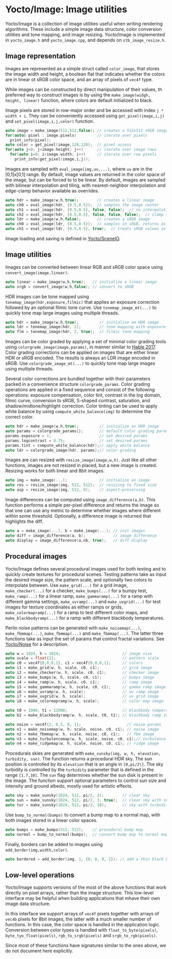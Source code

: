 # Yocto/Image: Image utilities

Yocto/Image is a collection of image utilities useful when writing rendering
algorithms. These include a simple image data structure, color conversion
utilities and tone mapping, and image resizing.
Yocto/Image is implemented in `yocto_image.h` and `yocto_image.cpp`, and
depends on `stb_image_resize.h`.

## Image representation

Images are represented as a simple struct called `color_image`, that stores
the image width and height, a boolean flat that indicates whether the colors
are in linear ot sRGB color space, and an array of pixels of `vec4f` type.

While images can be constructed by direct manipulation of their values,
th preferred way to construct images is by using the
`make_image(widgh, height, linear)` function, where colors are default
initialized to black.

Image pixels are stored in row-major order and be accessed with index
`j * width + i`. They can be conveniently accessed using `get_pixel(image,i,j)`
and `set_pixel(image,i,j,color)` function.

```cpp
auto image = make_image(512,512,false); // creates a 512x512 sRGB image
for(auto& pixel : image.pixels)         // iterate over pixels
  print_info(pixel);
auto color = get_pixel(image,128,128);  // pixel access
for(auto j=0; j<image.height; j++)      // iterate over image rows
  for(auto i=0; i<image.width; i++)     // iterate over row pixels
    print_info(get_pixel(image,i,j));
```

Images are sampled with `eval_image(img,uv,...)`, where `uv` are in
the [0,1]x[0,1] range. By default, image values are returned in the color
space of the image, but can be forced to to be linear.
By default, images are sampled with bilinear interpolation and tiling,
with nearest-neighbor interpolation and edge-clamp behavior available
as overrides.

```cpp
auto hdr = make_image(w,h,true);        // creates a linear image
auto ch0 = eval_image(hdr, {0.5,0.5});  // samples the image center
auto ch1 = eval_image(hdr, {0.5,0.5}, false, false);  // no interpolation
auto ch2 = eval_image(hdr, {0.5,0.5}, false, false, false);  // clamp to edge
auto ldr = make_image(w,h,false);       // creates a sRGB image
auto ch0 = eval_image(ldr, {0.5,0.5});  // samples in sRGB, returns as sRGB
auto ch1 = eval_image(ldr, {0.5,0.5}, true);  // treats sRGB values as linear
```

Image loading and saving is defined in [Yocto/SceneIO](yocto_sceneio.md).

## Image utilities

Images can be converted between linear RGB and sRGB color space using
`convert_image(image,linear)`.

```cpp
auto linear = make_image(w,h,true);   // initialize a linear image
auto srgb = convert_image(w,h,false); // convert to sRGB
```

HDR images can be tone mapped using `tonemap_image(hdr,exposure,filmic)`
that applies an exposure correction followed by an optional filmic tone curve.
Use `tonemap_image_mt(...)` to quickly tone map large images using
multiple threads.

```cpp
auto hdr = make_image(w,h,true);         // initialize am HDR image
auto ldr = tonemap_image(hdr, 2);        // tone mapping with exposure 2
auto flm = tonemap_image(hdr, 2, true);  // filmic tone mapping
```

Images can be color graded by applying a set of minimal color grading tools
using `colorgrade_image(image,params)`, in manner similar to
[Hable 2017](http://filmicworlds.com/blog/minimal-color-grading-tools/).
Color grading corrections can be applied on images that are either linear HDR
or sRGB encoded. The results is always an LDR image encoded in sRGB.
Use `colorgrade_image_mt(...)` to quickly tone map large images using
multiple threads.

Several color corrections are bundled together with their parameters
packed in a convenience structure `colorgrade_params`.
Color grading operations are applied in a fixed sequence and consist of the
following operations: exposure compensation, color tint, contrast in the log domain,
filmic curve, conversion to sRGB, S-shaped contrast, saturation,
and shadow/midtone/highlight correction.
Color tinting can be used to apply white balance by using
`compute_white_balance(img)` to determine the correct color.

```cpp
auto hdr = make_image(w,h,true);         // initialize an HDR image
auto params = colorgrade_params{};       // default color grading params
params.exposure = 1;                     // set desired params
params.logcontrast = 0.75;               // set desired params
params.tint = compute_white_balance(hdr);// apply white balance
auto ldr = colorgrade_image(hdr, params);// color grading
```

Images are can resized with `resize_image(image,w,h)`. Just like all other
functions, images are not resized in placed, but a new image is created.
Resizing works for both linear and 8bit images.

```cpp
auto img = make_image(...);              // initialize an image
auto res = resize_image(img, 512, 512);  // resizing to fixed size
auto asp = resize_image(img, 512, 0);    // aspect-preserving
```

Image differences can be computed using `image_difference(a,b)`. This function
performs a simple per-pixel difference and returns the image so that one can
use any metric to determine whether images where different within some threshold.
Optionally, a difference image is returned that highlights the diff.

```cpp
auto a = make_image(...), b = make_image(...); // init images
auto diff = image_difference(a, b);            // image difference
auto display = image_difference(a,nb, true);   // diff display
```

## Procedural images

Yocto/Image defines several procedural images used for both testing and to
quickly create textures for procedural scenes. Testing patterns take as input
the desired image size, the pattern scale, and optionally two colors to
interpolate between. Use `make_grid(...)` for a grid image,
`make_checker(...)` for a checker, `make_bumps(...)` for a bumpy test,
`make_ramp(...)` for a linear ramp, `make_gammaramp(...)` for a ramp with
different gamma settings, `make_uvramp(...)` and `make_uvgrid(...)`
for test images for texture coordinates as either ramps or grids,
`make_colormapramp(...)` for a ramp to test different color maps, and
`make_blackbodyramp(...)` for a ramp with different blackbody temperatures.

Perlin noise patterns can be generated with `make_noisemap(...)`,
`make_fbmmap(...)`, `make_fbmmap(...)` and `make_fbmmap(...)`.
The latter three functions take as input the set of params that control
fractal variations. See [Yocto/Noise](yocto_noise.md) for a description.

```cpp
auto w = 1024, h = 1024;                           // image size
auto scale = float{1};                             // pattern scale
auto c0 = vec4f{0,0,0,1}, c1 = vec4f{0,0,0,1};     // colors
auto i1 = make_grid(w, h, scale, c0, c1);          // grid image
auto i2 = make_checker(w, h, scale, c0, c1);       // checker image
auto i3 = make_bumps(w, h, scale, c0, c1);         // bumps image
auto i4 = make_ramp(w, h, scale, c0, c1);          // ramp image
auto i5 = make_gammaramp(w, h, scale, c0, c1);     // gamma ramp image
auto i6 = make_uvramp(w, h, scale);                // uv ramp image
auto i7 = make_uvgrid(w, h, scale);                // uv grid image
auto i8 = make_colormapramp(w, h, scale);          // color map image

auto t0 = 1000, t1 = 12000;                        // blackbody temperatures
auto b2 = make_blackbodyramp(w, h, scale, t0, t1); // blackbody ramp image

auto noise = vec4f{2, 0.5, 8, 1};                    // noise params
auto n1 = make_noisemap(w, h, scale, noise, c0, c1); // noise image
auto n2 = make_fbmmap(w, h, scale, noise, c0, c1);   // fbm image
auto n3 = make_turbulencemap(w, h, scale, noise, c0, c1);// turbulence image
auto n4 = make_ridgemap(w, h, scale, noise, c0, c1); // ridge image
```

Procedurals skies are generated with
`make_sunsky(img, w, h, elevation, turbidity, sun)`.
The function returns a procedural HDR sky.
The sun position is controlled by its `elevation` that is an angle in `[0,pi/2\]`.
The sky turbidity is controlled by the `turbidity` parameter that is defined in
the range `[1.7,10]`. The `sun` flag determines whether the sun disk is present
in the image. The function support optional parameters to control sun size and
intensity and ground albedo, mostly used for artistic effects.

```cpp
auto sky = make_sunsky(1024, 512, pi/2, 3);        // clear sky
auto sun = make_sunsky(1024, 512, pi/2, 3, true);  // clear sky with sun
auto tur = make_sunsky(1024, 512, pi/2, 10);       // sky with turbidity
```

Use `bump_to_normal(bumps)` to convert a bump map to a normal map, with both
images stored in a linear color spaces.

```cpp
auto bumps = make_bumps(512, 512);    // procedural bump map
auto normal = bump_to_normal(bumps);  // convert bump map to normal map
```

Finally, borders can be added to images using `add_border(img,width,color)`.

```cpp
auto bordered = add_border(img, 1, {0, 0, 0, 1}); // add a thin black border
```

## Low-level operations

Yocto/Image supports versions of the most of the above functions that work
directly on pixel arrays, rather than the image structure. This low-level
interface may be helpful when building applications that mhave their own
image data structure.

In this interface we support arrays of `vec4f` pixels together with arrays of
`vec4b` pixels for 8bit images, the latter with a much smaller number of
functions. In this case, the color space is handled in the application logic.
Conversion between color types is handled with `float_to_byte(pixels)`,
`byte_tyo_float(pixels)`, `rgb_to_srgb(pixels)` and `srgb_to_rgb(pixels)`.

Since most of these functions have signatures similar to the ones above, we
do not document here explicitly.

